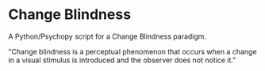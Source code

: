 # Change Blindness

A Python/Psychopy script for a Change Blindness paradigm.

"Change blindness is a perceptual phenomenon that occurs when a change in a visual stimulus is introduced and the observer does not notice it."
